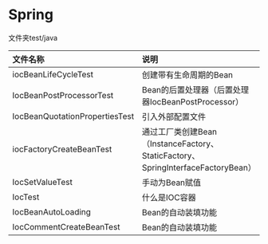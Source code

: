 # Spring

文件夹test/java

文件名称|说明
:---|:---
iocBeanLifeCycleTest|创建带有生命周期的Bean
IocBeanPostProcessorTest|Bean的后置处理器（后置处理器IocBeanPostProcessor）
IocBeanQuotationPropertiesTest|引入外部配置文件
iocFactoryCreateBeanTest|通过工厂类创建Bean（InstanceFactory、StaticFactory、SpringInterfaceFactoryBean）
IocSetValueTest|手动为Bean赋值
IocTest|什么是IOC容器
IocBeanAutoLoading|Bean的自动装填功能
IocCommentCreateBeanTest|Bean的自动装填功能